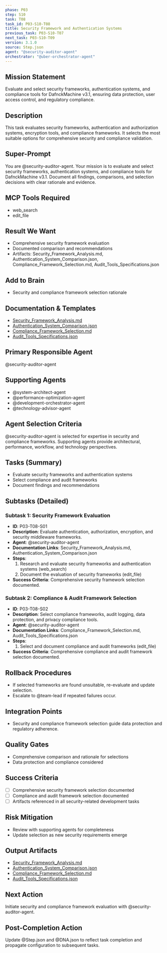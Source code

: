 ```yaml
---
phase: P03
step: S10
task: T08
task_id: P03-S10-T08
title: Security Framework and Authentication Systems
previous_task: P03-S10-T07
next_task: P03-S10-T09
version: 3.1.0
source: Step.json
agent: "@security-auditor-agent"
orchestrator: "@uber-orchestrator-agent"
---
```


## Mission Statement
Evaluate and select security frameworks, authentication systems, and compliance tools for DafnckMachine v3.1, ensuring data protection, user access control, and regulatory compliance.

## Description
This task evaluates security frameworks, authentication and authorization systems, encryption tools, and compliance frameworks. It selects the most suitable options for comprehensive security and compliance validation.

## Super-Prompt
You are @security-auditor-agent. Your mission is to evaluate and select security frameworks, authentication systems, and compliance tools for DafnckMachine v3.1. Document all findings, comparisons, and selection decisions with clear rationale and evidence.

## MCP Tools Required
- web_search
- edit_file

## Result We Want
- Comprehensive security framework evaluation
- Documented comparison and recommendations
- Artifacts: Security_Framework_Analysis.md, Authentication_System_Comparison.json, Compliance_Framework_Selection.md, Audit_Tools_Specifications.json

## Add to Brain
- Security and compliance framework selection rationale

## Documentation & Templates
- [Security_Framework_Analysis.md](mdc:01_Machine/04_Documentation/Doc/Phase_3/10_Detailed_Framework_Selection/Security_Framework_Analysis.md)
- [Authentication_System_Comparison.json](mdc:01_Machine/04_Documentation/Doc/Phase_3/10_Detailed_Framework_Selection/Authentication_System_Comparison.json)
- [Compliance_Framework_Selection.md](mdc:01_Machine/04_Documentation/Doc/Phase_3/10_Detailed_Framework_Selection/Compliance_Framework_Selection.md)
- [Audit_Tools_Specifications.json](mdc:01_Machine/04_Documentation/Doc/Phase_3/10_Detailed_Framework_Selection/Audit_Tools_Specifications.json)

## Primary Responsible Agent
@security-auditor-agent

## Supporting Agents
- @system-architect-agent
- @performance-optimization-agent
- @development-orchestrator-agent
- @technology-advisor-agent

## Agent Selection Criteria
@security-auditor-agent is selected for expertise in security and compliance frameworks. Supporting agents provide architectural, performance, workflow, and technology perspectives.

## Tasks (Summary)
- Evaluate security frameworks and authentication systems
- Select compliance and audit frameworks
- Document findings and recommendations

## Subtasks (Detailed)
### Subtask 1: Security Framework Evaluation
- **ID**: P03-T08-S01
- **Description**: Evaluate authentication, authorization, encryption, and security middleware frameworks.
- **Agent**: @security-auditor-agent
- **Documentation Links**: Security_Framework_Analysis.md, Authentication_System_Comparison.json
- **Steps**:
  1. Research and evaluate security frameworks and authentication systems (web_search)
  2. Document the evaluation of security frameworks (edit_file)
- **Success Criteria**: Comprehensive security framework selection documented.

### Subtask 2: Compliance & Audit Framework Selection
- **ID**: P03-T08-S02
- **Description**: Select compliance frameworks, audit logging, data protection, and privacy compliance tools.
- **Agent**: @security-auditor-agent
- **Documentation Links**: Compliance_Framework_Selection.md, Audit_Tools_Specifications.json
- **Steps**:
  1. Select and document compliance and audit frameworks (edit_file)
- **Success Criteria**: Comprehensive compliance and audit framework selection documented.

## Rollback Procedures
- If selected frameworks are found unsuitable, re-evaluate and update selection.
- Escalate to @team-lead if repeated failures occur.

## Integration Points
- Security and compliance framework selection guide data protection and regulatory adherence.

## Quality Gates
- Comprehensive comparison and rationale for selections
- Data protection and compliance considered

## Success Criteria
- [ ] Comprehensive security framework selection documented
- [ ] Compliance and audit framework selection documented
- [ ] Artifacts referenced in all security-related development tasks

## Risk Mitigation
- Review with supporting agents for completeness
- Update selection as new security requirements emerge

## Output Artifacts
- [Security_Framework_Analysis.md](mdc:01_Machine/04_Documentation/Doc/Phase_3/10_Detailed_Framework_Selection/Security_Framework_Analysis.md)
- [Authentication_System_Comparison.json](mdc:01_Machine/04_Documentation/Doc/Phase_3/10_Detailed_Framework_Selection/Authentication_System_Comparison.json)
- [Compliance_Framework_Selection.md](mdc:01_Machine/04_Documentation/Doc/Phase_3/10_Detailed_Framework_Selection/Compliance_Framework_Selection.md)
- [Audit_Tools_Specifications.json](mdc:01_Machine/04_Documentation/Doc/Phase_3/10_Detailed_Framework_Selection/Audit_Tools_Specifications.json)

## Next Action
Initiate security and compliance framework evaluation with @security-auditor-agent.

## Post-Completion Action
Update @Step.json and @DNA.json to reflect task completion and propagate configuration to subsequent tasks. 